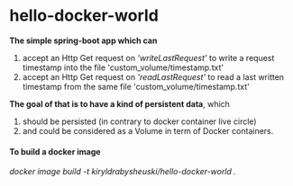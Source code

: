 ﻿# hello-docker-world

<b>The simple spring-boot app which can</b>
1) accept an Http Get request on <i>'writeLastRequest'</i> to write a request timestamp into the file 'custom_volume/timestamp.txt'
2) accept an Http Get request on <i>'readLastRequest'</i> to read a last written timestamp from the same file 'custom_volume/timestamp.txt'

<b>The goal of that is to have a kind of persistent data</b>, which 
1) should be persisted (in contrary to docker container live circle) 
2) and could be considered as a Volume in term of Docker containers.

<h4>To build a docker image</h4> 
<i>docker image build -t kiryldrabysheuski/hello-docker-world .</i>
